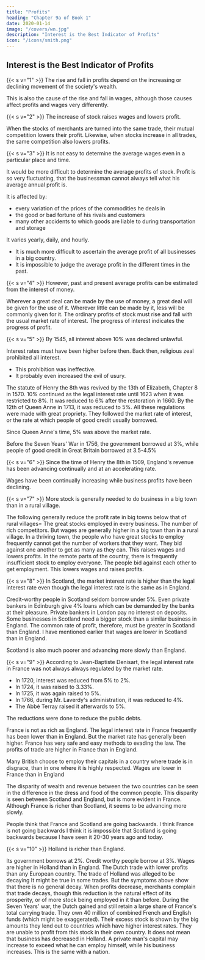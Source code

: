 ```yaml
---
title: "Profits"
heading: "Chapter 9a of Book 1"
date: 2020-01-14
image: "/covers/wn.jpg"
description: "Interest is the Best Indicator of Profits"
icon: "/icons/smith.png"
---
```




## Interest is the Best Indicator of Profits

{{< s v="1" >}} The rise and fall in profits depend on the increasing or declining movement of the society's wealth.

This is also the cause of the rise and fall in wages, although those causes affect profits and wages very differently.

{{< s v="2" >}} The increase of stock raises wages and lowers profit.

When the stocks of merchants are turned into the same trade, their mutual competition lowers their profit.
Likewise, when stocks increase in all trades, the same competition also lowers profits.

{{< s v="3" >}} It is not easy to determine the average wages even in a particular place and time.

It would be more difficult to determine the average profits of stock.
Profit is so very fluctuating, that the businessman cannot always tell what his average annual profit is.

It is affected by: 
- every variation of the prices of the commodities he deals in
- the good or bad fortune of his rivals and customers
- many other accidents to which goods are liable to during transportation and storage

It varies yearly, daily, and hourly.
- It is much more difficult to ascertain the average profit of all businesses in a big country.
- It is impossible to judge the average profit in the different times in the past.


{{< s v="4" >}} However, past and present average profits can be estimated from the interest of money.

Wherever a great deal can be made by the use of money, a great deal will be given for the use of it.
Wherever little can be made by it, less will be commonly given for it.
The ordinary profits of stock must rise and fall with the usual market rate of interest.
The progress of interest indicates the progress of profit.


{{< s v="5" >}} By 1545, all interest above 10% was declared unlawful.

Interest rates must have been higher before then. Back then, religious zeal prohibited all interest.
- This prohibition was ineffective.
- It probably even increased the evil of usury.

The statute of Henry the 8th was revived by the 13th of Elizabeth, Chapter 8 in 1570.
10% continued as the legal interest rate until 1623 when it was restricted to 8%.
It was reduced to 6% after the restoration in 1660.
By the 12th of Queen Anne in 1713, it was reduced to 5%.
All these regulations were made with great propriety.
They followed the market rate of interest, or the rate at which people of good credit usually borrowed.

Since Queen Anne's time, 5% was above the market rate.

Before the Seven Years' War in 1756, the government borrowed at 3%, while people of good credit in Great Britain borrowed at 3.5-4.5%

{{< s v="6" >}} Since the time of Henry the 8th in 1509, England's revenue has been advancing continually and at an accelerating rate.

Wages have been continually increasing while business profits have been declining.


{{< s v="7" >}} More stock is generally needed to do business in a big town than in a rural village.

The following generally reduce the profit rate in big towns below that of rural villages= 
The great stocks employed in every business.
The number of rich competitors.
But wages are generally higher in a big town than in a rural village.
In a thriving town, the people who have great stocks to employ frequently cannot get the number of workers that they want.
They bid against one another to get as many as they can.
This raises wages and lowers profits.
In the remote parts of the country, there is frequently insufficient stock to employ everyone.
The people bid against each other to get employment.
This lowers wages and raises profits.


{{< s v="8" >}} In Scotland, the market interest rate is higher than the legal interest rate even though the legal interest rate is the same as in England.

Credit-worthy people in Scotland seldom borrow under 5%.
Even private bankers in Edinburgh give 4% loans which can be demanded by the banks at their pleasure.
Private bankers in London pay no interest on deposits.
Some businesses in Scotland need a bigger stock than a similar business in England.
The common rate of profit, therefore, must be greater in Scotland than England.
I have mentioned earlier that wages are lower in Scotland than in England.

Scotland is also much poorer and advancing more slowly than England.


{{< s v="9" >}} According to Jean-Baptiste Denisart, the legal interest rate in France was not always always regulated by the market rate.
- In 1720, interest was reduced from 5% to 2%.
- In 1724, it was raised to 3.33%.
- In 1725, it was again raised to 5%.
- In 1766, during Mr. Laverdy's administration, it was reduced to 4%.
- The Abbé Terray raised it afterwards to 5%.

The reductions were done to reduce the public debts. 

France is not as rich as England. The legal interest rate in France frequently has been lower than in England.
But the market rate has generally been higher.
France has very safe and easy methods to evading the law.
The profits of trade are higher in France than in England.

Many British choose to employ their capitals in a country where trade is in disgrace, than in one where it is highly respected.
Wages are lower in France than in England

The disparity of wealth and revenue between the two countries can be seen in the difference in the dress and food of the common people.
This disparity is seen between Scotland and England, but is more evident in France.
Although France is richer than Scotland, it seems to be advancing more slowly.

People think that France and Scotland are going backwards.
I think France is not going backwards
I think it is impossible that Scotland is going backwards because I have seen it 20-30 years ago and today.


{{< s v="10" >}} Holland is richer than England.

Its government borrows at 2%.
Credit worthy people borrow at 3%.
Wages are higher in Holland than in England.
The Dutch trade with lower profits than any European country.
The trade of Holland was alleged to be decaying
It might be true in some trades.
But the symptoms above show that there is no general decay.
When profits decrease, merchants complain that trade decays, though this reduction is the natural effect of its prosperity, or of more stock being employed in it than before.
During the Seven Years' war, the Dutch gained and still retain a large share of France's total carrying trade.
They own 40 million of combined French and English funds (which might be exaggerated).
Their excess stock is shown by the big amounts they lend out to countries which have higher interest rates.
They are unable to profit from this stock in their own country.
It does not mean that business has decreased in Holland.
A private man's capital may increase to exceed what he can employ himself, while his business increases.
This is the same with a nation.

